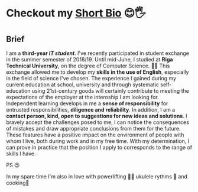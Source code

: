 # Checkout my [Short Bio](adrianghub.github.io/short-bio) 😊🖐 

## Brief 

I am a **third-year _IT student_**.  I've recently participated in student exchange in the
summer semester of 2018/19. Until mid-June, I studied at **Riga Technical
University**, on the degree of Computer Science. 👨‍🎓
This exchange allowed me to develop my **skills in the use of English**, especially in
the field of science I've chosen. 
The experience I gained during my current education at school, university and
through systematic self-education using 21st-century goods will certainly
contribute to meeting the expectations of the employer at the internship I am
looking for.   
Independent learning develops in me a **sense of responsibility** for entrusted
responsibilities, **diligence and reliability**. In addition, I am a **contact person, kind,
open to suggestions for new ideas and solutions**. I bravely accept the challenges
posed to me, I can notice the consequences of mistakes and draw appropriate
conclusions from them for the future.  
These features have a positive impact on the environment of people with whom I
live, both during work and in my free time. With my determination, I can prove in
practice that the position I apply to corresponds to the range of skills I
have.

PS 😉  

In my spare time I'm also in love with powerlifting 🏋️‍♀️ ukulele rythms 🎸 and cooking🥧 
